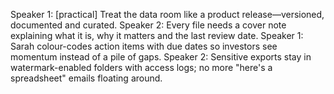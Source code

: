 Speaker 1: [practical] Treat the data room like a product release—versioned, documented and curated.
Speaker 2: Every file needs a cover note explaining what it is, why it matters and the last review date.
Speaker 1: Sarah colour-codes action items with due dates so investors see momentum instead of a pile of gaps.
Speaker 2: Sensitive exports stay in watermark-enabled folders with access logs; no more "here's a spreadsheet" emails floating around.
